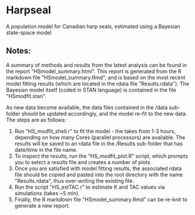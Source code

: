 # Harpseal
A population model for Canadian harp seals, estimated using a Bayesian state-space model

## Notes:
A summary of methods and results from the latest analysis can be found in the report "HSmodel_summary.html". This report is generated from the R markdown file "HSmodel_summary.Rmd", and is based on the most recent model fitting results (which are located in the rdata file "Results.rdata"). The Bayesian model itself (coded in STAN language) is contained in the file "HSmodfit.stan". 

As new data become available, the data files contained in the /data sub-folder should be updated accordingly, and the model re-fit to the new data. The steps are as follows:
1. Run "HS_modfit_shell.r" to fit the model - the takes from 1-3 hours, depending on how many Cores (parallel processors) are available. The results will be saved to an rdata file in the /Results sub-folder that has date/time in the file name. 
2. To inspect the results, run the "HS_modfit_plot.R" script, which prompts you to select a results file and creates a number of plots
3. Once you are satisfied with model fitting results, the associated rdata file should be copied and pasted into the root directory with the name "Results.rdata", thus over-writing the existing file. 
4. Run the script "HS_estTAC.r" to estimate K and TAC values via simulations (takes ~5 min). 
5. Finally, the R markdown file "HSmodel_summary.Rmd" can be re-knit to generate a new report.

